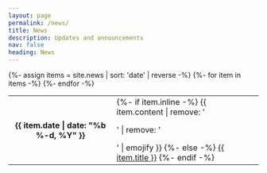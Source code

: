 ```yaml
---
layout: page
permalink: /news/
title: News
description: Updates and announcements
nav: false
heading: News
---
```


<div class="table-responsive">
  <table class="table table-sm table-borderless">
    {%- assign items = site.news | sort: 'date' | reverse -%}
    {%- for item in items -%}
    <tr>
      <th scope="row">{{ item.date | date: "%b %-d, %Y" }}</th>
      <td>
        {%- if item.inline -%}
          {{ item.content | remove: '<p>' | remove: '</p>' | emojify }}
        {%- else -%}
          <a class="news-title" href="{{ item.url | relative_url }}">{{ item.title }}</a>
        {%- endif -%}
      </td>
    </tr>
    {%- endfor -%}
  </table>
 </div>
